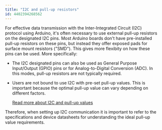 ```yaml
---
title: "I2C and pull-up resistors"
id: 4402394268562
---
```


For effective data transmission with the Inter-Integrated Circuit (I2C) protocol using Arduino, it's often necessary to use external pull-up resistors on the designated I2C pins. Most Arduino boards don't have pre-installed pull-up resistors on these pins, but instead they offer exposed pads for surface mount resistors ("SMD"). This gives more flexibity on how these pins can be used. More specifically:

* The I2C designated pins can also be used as General Purpose Input/Output (GPIO) pins or for Analog-to-Digital Conversion (ADC). In this modes, pull-up resistors are not typically required.
* Users are not bound to use I2C with pre-set pull-up values. This is important because the optimal pull-up value can vary depending on different factors.

   <a class="link-external" href="https://learn.sparkfun.com/tutorials/i2c/i2c-at-the-hardware-level">Read more about I2C and pull-up values</a>

Therefore, when setting up I2C communication it is important to refer to the specifications and device datasheets for understanding the ideal pull-up value requirements.
